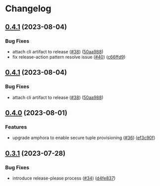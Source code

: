 # Changelog

## [0.4.1](https://github.com/carbynestack/cli/compare/cli-v0.4.0...cli-v0.4.1) (2023-08-04)


### Bug Fixes

* attach cli artifact to release ([#38](https://github.com/carbynestack/cli/issues/38)) ([50aa988](https://github.com/carbynestack/cli/commit/50aa9880c30b724cad17470aa28e24be776adf5c))
* fix release-action pattern resolve issue ([#40](https://github.com/carbynestack/cli/issues/40)) ([c66ffd9](https://github.com/carbynestack/cli/commit/c66ffd945ea70b57e264764a68336561dca82877))

## [0.4.1](https://github.com/carbynestack/cli/compare/cli-v0.4.0...cli-v0.4.1) (2023-08-04)


### Bug Fixes

* attach cli artifact to release ([#38](https://github.com/carbynestack/cli/issues/38)) ([50aa988](https://github.com/carbynestack/cli/commit/50aa9880c30b724cad17470aa28e24be776adf5c))

## [0.4.0](https://github.com/carbynestack/cli/compare/cli-v0.3.1...cli-v0.4.0) (2023-08-01)


### Features

* upgrade amphora to enable secure tuple provisioning ([#36](https://github.com/carbynestack/cli/issues/36)) ([ef3c90f](https://github.com/carbynestack/cli/commit/ef3c90f4d96c4e78081ab3236b3c95516dbdb7ec))

## [0.3.1](https://github.com/carbynestack/cli/compare/cli-v0.3.0...cli-v0.3.1) (2023-07-28)


### Bug Fixes

* introduce release-please process ([#34](https://github.com/carbynestack/cli/issues/34)) ([d4fe837](https://github.com/carbynestack/cli/commit/d4fe837562ad0133e5a76ed00b245bc0e521f733))
